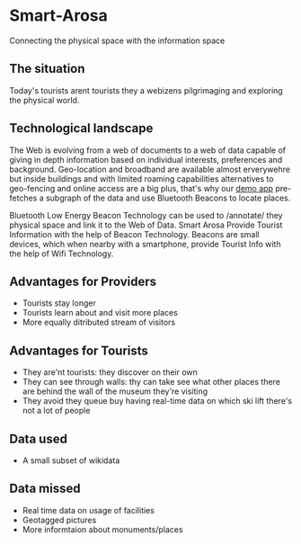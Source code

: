# Smart-Arosa
Connecting the physical space with the information space

## The situation
Today's tourists arent tourists they a webizens pilgrimaging and exploring the physical world.

## Technological landscape
The Web is evolving from a web of documents to a web of data capable of giving in depth information based on individual interests, preferences and background. Geo-location and broadband are available almost erverywehre but inside buildings and with limited roaming capabilities alternatives to geo-fencing and online access are a big plus, that's why our [demo app](https://github.com/smart-arosa/tourismo) pre-fetches a subgraph of the data and use Bluetooth Beacons to locate places.

Bluetooth Low Energy Beacon Technology can be used to /annotate/ they physical space and link it to the Web of Data. Smart Arosa Provide Tourist Information with the help of Beacon Technology. Beacons are small devices, which when nearby with a smartphone, provide Tourist Info with the help of Wifi Technology.

## Advantages for Providers

 * Tourists stay longer
 * Tourists learn about and visit more places
 * More equally ditributed stream of visitors
 
 ## Advantages for Tourists
 
 * They are'nt tourists: they discover on their own
 * They can see through walls: thy can take see what other places there are behind the wall of the museum they're visiting
 * They avoid they queue buy having real-time data on which ski lift there's not a lot of people

## Data used
 
 * A small subset of wikidata

## Data missed

 * Real time data on usage of facilities
 * Geotagged pictures
 * More informtaion about monuments/places
 
